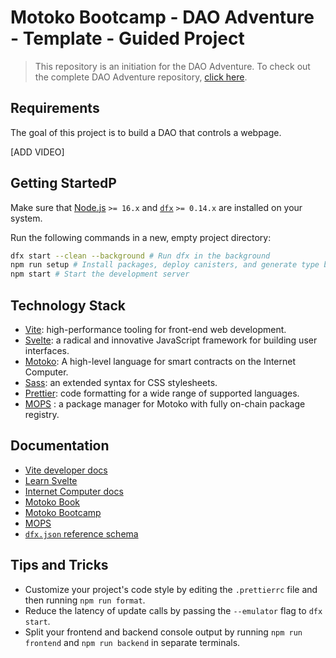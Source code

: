 # Motoko Bootcamp - DAO Adventure - Template - Guided Project

> This repository is an initiation for the DAO Adventure. To check out the complete DAO Adventure repository, [click here](https://github.com/motoko-bootcamp/dao-adventure).

## Requirements

The goal of this project is to build a DAO that controls a webpage.

[ADD VIDEO]

## Getting StartedP 

Make sure that [Node.js](https://nodejs.org/en/) `>= 16.x` and [`dfx`](https://internetcomputer.org/docs/current/developer-docs/build/install-upgrade-remove) `>= 0.14.x` are installed on your system.

Run the following commands in a new, empty project directory:

```sh
dfx start --clean --background # Run dfx in the background
npm run setup # Install packages, deploy canisters, and generate type bindings
npm start # Start the development server
```

## Technology Stack

- [Vite](https://vitejs.dev/): high-performance tooling for front-end web development.
- [Svelte](https://svelte.dev/): a radical and innovative JavaScript framework for building user interfaces.
- [Motoko](https://internetcomputer.org/docs/current/motoko/main/motoko): A high-level language for smart contracts on the Internet Computer.
- [Sass](https://sass-lang.com/): an extended syntax for CSS stylesheets.
- [Prettier](https://prettier.io/): code formatting for a wide range of supported languages.
- [MOPS](https://mops.one/) : a package manager for Motoko with fully on-chain package registry.

## Documentation

- [Vite developer docs](https://vitejs.dev/guide/)
- [Learn Svelte](https://learn.svelte.dev/tutorial/welcome-to-svelte)
- [Internet Computer docs](https://internetcomputer.org/docs/current/developer-docs/ic-overview)
- [Motoko Book](https://web3.motoko-book.dev/)
- [Motoko Bootcamp](https://www.motokobootcamp.com/)
- [MOPS](https://docs.mops.one/quick-start)
- [`dfx.json` reference schema](https://internetcomputer.org/docs/current/references/dfx-json-reference/)

## Tips and Tricks

- Customize your project's code style by editing the `.prettierrc` file and then running `npm run format`.
- Reduce the latency of update calls by passing the `--emulator` flag to `dfx start`.
- Split your frontend and backend console output by running `npm run frontend` and `npm run backend` in separate terminals.
